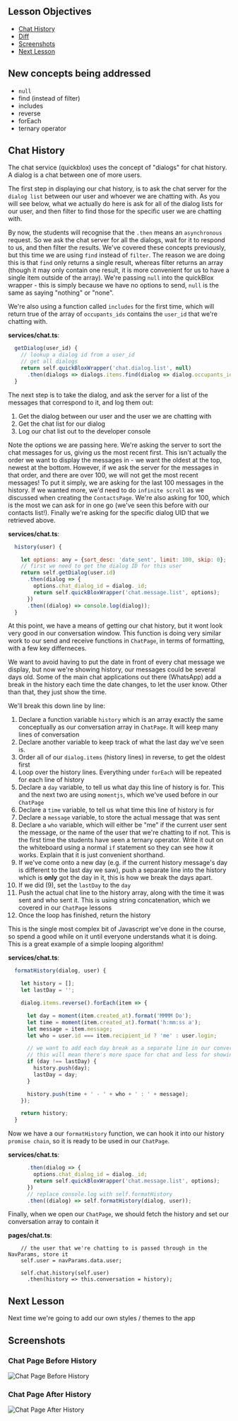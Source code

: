 ## Lesson Objectives

* [Chat History](#chat-history)
* [Diff](https://github.com/lathonez/powwow/compare/lesson-seven...lesson-eight)
* [Screenshots](#screenshots)
* [Next Lesson](#next-lesson)

## New concepts being addressed

* `null`
* find (instead of filter)
* includes
* reverse
* forEach
* ternary operator

## Chat History

The chat service (quickblox) uses the concept of "dialogs" for chat history. A dialog is a chat between one of more users.

The first step in displaying our chat history, is to ask the chat server for the `dialog list` between our user and whoever we are chatting with. As you will see below, what we actually do here is ask for all of the dialog lists for our user, and then filter to find those for the specific user we are chatting with.

By now, the students will recognise that the `.then` means an `asynchronous` request. So we ask the chat server for all the dialogs, wait for it to respond to us, and then filter the results. We've covered these concepts previously, but this time we are using `find` instead of `filter`. The reason we are doing this is that `find` only returns a single result, whereas filter returns an array (though it may only contain one result, it is more convenient for us to have a single item outside of the array). We're passing `null` into the quickBlox wrapper - this is simply because we have no options to send, `null` is the same as saying "nothing" or "none".

We're also using a function called `includes` for the first time, which will return true of the array of `occupants_ids` contains the `user_id` that we're chatting with.

**services/chat.ts**:

```javascript
  getDialog(user_id) {
    // lookup a dialog id from a user_id
    // get all dialogs
    return self.quickBloxWrapper('chat.dialog.list', null)
      .then(dialogs => dialogs.items.find(dialog => dialog.occupants_ids.includes(user_id)))
  }
  ```

The next step is to take the dialog, and ask the server for a list of the messages that correspond to it, and log them out:

1. Get the dialog between our user and the user we are chatting with
2. Get the chat list for our dialog
3. Log our chat list out to the developer console

Note the options we are passing here. We're asking the server to sort the chat messages for us, giving us the most recent first. This isn't actually the order we want to display the messages in - we want the oldest at the top, newest at the bottom. However, if we ask the server for the messages in that order, and there are over 100, we will not get the most recent messages! To put it simply, we are asking for the last 100 messages in the history. If we wanted more, we'd need to do `infinite scroll` as we discussed when creating the `ContactsPage`. We're also asking for 100, which is the most we can ask for in one go (we've seen this before with our contacts list!). Finally we're asking for the specific dialog UID that we retrieved above.

**services/chat.ts**:

```javascript
  history(user) {

    let options: any = {sort_desc: 'date_sent', limit: 100, skip: 0};
    // first we need to get the dialog ID for this user
    return self.getDialog(user.id)
      .then(dialog => {
        options.chat_dialog_id = dialog._id;
        return self.quickBloxWrapper('chat.message.list', options);
      })
      .then((dialog) => console.log(dialog));
  }
```

At this point, we have a means of getting our chat history, but it wont look very good in our conversation window. This function is doing very similar work to our send and receive functions in `ChatPage`, in terms of formatting, with a few key differneces.

We want to avoid having to put the date in front of every chat message we display, but now we're showing history, our messages could be several days old. Some of the main chat applications out there (WhatsApp) add a break in the history each time the date changes, to let the user know. Other than that, they just show the time.

We'll break this down line by line:

1. Declare a function variable `history` which is an array exactly the same conceptually as our conversation array in `ChatPage`. It will keep many lines of conversation
2. Declare another variable to keep track of what the last day we've seen is.
3. Order all of our `dialog.items` (history lines) in reverse, to get the oldest first
4. Loop over the history lines. Everything under `forEach` will be repeated for each line of history
5. Declare a `day` variable, to tell us what day this line of history is for. This and the next two are using `momentjs`, which we've used before in our `ChatPage`
6. Declare a `time` variable, to tell us what time this line of history is for
7. Declare a `message` variable, to store the actual message that was sent
8. Declare a `who` variable, which will either be "me" if the current user sent the message, or the name of the user that we're chatting to if not. This is the first time the students have seen a ternary operator. Write it out on the whiteboard using a normal `if` statement so they can see how it works. Explain that it is just convenient shorthand.
9. If we've come onto a new day (e.g. if the current history message's day is different to the last day we saw), push a separate line into the history which is **only** got the day in it, this is how we break the days apart.
10. If we did (9), set the `lastDay` to the `day`
11. Push the actual chat line to the history array, along with the time it was sent and who sent it. This is using string concatenation, which we covered in our `ChatPage` lessons
12. Once the loop has finished, return the history

This is the single most complex bit of Javascript we've done in the course, so spend a good while on it until everyone understands what it is doing. This is a great example of a simple looping algorithm!

**services/chat.ts**:

```javascript
  formatHistory(dialog, user) {

    let history = [];
    let lastDay = '';

    dialog.items.reverse().forEach(item => {

      let day = moment(item.created_at).format('MMMM Do');
      let time = moment(item.created_at).format('h:mm:ss a');
      let message = item.message;
      let who = user.id === item.recipient_id ? 'me' : user.login;

      // we want to add each day break as a separate line in our conversation
      // this will mean there's more space for chat and less for showing the date!
      if (day !== lastDay) {
        history.push(day);
        lastDay = day;
      }

      history.push(time + ' - ' + who + ' : ' + message);
    });

    return history;
  }
```

Now we have a our `formatHistory` function, we can hook it into our history `promise chain`, so it is ready to be used in our `ChatPage`. 

**services/chat.ts**:

```javascript
      .then(dialog => {
        options.chat_dialog_id = dialog._id;
        return self.quickBloxWrapper('chat.message.list', options);
      })
      // replace console.log with self.formatHistory
      .then((dialog) => self.formatHistory(dialog, user));
```

Finally, when we open our `ChatPage`, we should fetch the history and set our conversation array to contain it

**pages/chat.ts**:

```javscript:
    // the user that we're chatting to is passed through in the NavParams, store it
    self.user = navParams.data.user;

    self.chat.history(self.user)
      .then(history => this.conversation = history);
```

## Next Lesson

Next time we're going to add our own styles / themes to the app

## Screenshots

### Chat Page Before History

![Chat Page Before History](https://github.com/lathonez/powwow/blob/lesson-six/lessons/screens/6-chat-after.PNG "Chat Page Before History")

### Chat Page After History

![Chat Page After History](https://github.com/lathonez/powwow/blob/lesson-seven/lessons/screens/7-history-after.PNG "Chat Page After History")
